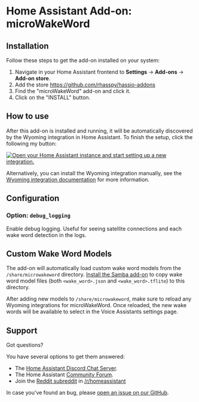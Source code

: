 # Home Assistant Add-on: microWakeWord

## Installation

Follow these steps to get the add-on installed on your system:

1. Navigate in your Home Assistant frontend to **Settings** -> **Add-ons** -> **Add-on store**.
2. Add the store https://github.com/rhasspy/hassio-addons
2. Find the "microWakeWord" add-on and click it.
3. Click on the "INSTALL" button.

## How to use

After this add-on is installed and running, it will be automatically discovered
by the Wyoming integration in Home Assistant. To finish the setup,
click the following my button:

[![Open your Home Assistant instance and start setting up a new integration.](https://my.home-assistant.io/badges/config_flow_start.svg)](https://my.home-assistant.io/redirect/config_flow_start/?domain=wyoming)

Alternatively, you can install the Wyoming integration manually, see the
[Wyoming integration documentation](https://www.home-assistant.io/integrations/wyoming/)
for more information.

## Configuration

### Option: `debug_logging`

Enable debug logging. Useful for seeing satellite connections and each wake word detection in the logs.

## Custom Wake Word Models

The add-on will automatically load custom wake word models from the `/share/microwakeword` directory. [Install the Samba add-on](https://www.home-assistant.io/common-tasks/supervised/#installing-and-using-the-samba-add-on) to copy wake word model files (both `<wake_word>.json` and `<wake_word>.tflite`) to this directory.

After adding new models to `/share/microwakeword`, make sure to reload any Wyoming integrations for microWakeWord. Once reloaded, the new wake words will be available to select in the Voice Assistants settings page.


## Support

Got questions?

You have several options to get them answered:

- The [Home Assistant Discord Chat Server][discord].
- The Home Assistant [Community Forum][forum].
- Join the [Reddit subreddit][reddit] in [/r/homeassistant][reddit]

In case you've found an bug, please [open an issue on our GitHub][issue].

[discord]: https://discord.gg/c5DvZ4e
[forum]: https://community.home-assistant.io
[issue]: https://github.com/home-assistant/addons/issues
[reddit]: https://reddit.com/r/homeassistant
[repository]: https://github.com/hassio-addons/repository
